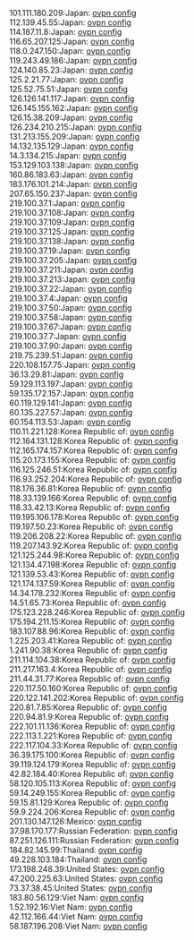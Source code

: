101.111.180.209:Japan: [ovpn config](vpn/101_111_180_209.ovpn)  
112.139.45.55:Japan: [ovpn config](vpn/112_139_45_55.ovpn)  
114.187.11.8:Japan: [ovpn config](vpn/114_187_11_8.ovpn)  
116.65.207.125:Japan: [ovpn config](vpn/116_65_207_125.ovpn)  
118.0.247.150:Japan: [ovpn config](vpn/118_0_247_150.ovpn)  
119.243.49.186:Japan: [ovpn config](vpn/119_243_49_186.ovpn)  
124.140.85.23:Japan: [ovpn config](vpn/124_140_85_23.ovpn)  
125.2.21.77:Japan: [ovpn config](vpn/125_2_21_77.ovpn)  
125.52.75.51:Japan: [ovpn config](vpn/125_52_75_51.ovpn)  
126.126.141.117:Japan: [ovpn config](vpn/126_126_141_117.ovpn)  
126.145.155.162:Japan: [ovpn config](vpn/126_145_155_162.ovpn)  
126.15.38.209:Japan: [ovpn config](vpn/126_15_38_209.ovpn)  
126.234.210.215:Japan: [ovpn config](vpn/126_234_210_215.ovpn)  
131.213.155.209:Japan: [ovpn config](vpn/131_213_155_209.ovpn)  
14.132.135.129:Japan: [ovpn config](vpn/14_132_135_129.ovpn)  
14.3.134.215:Japan: [ovpn config](vpn/14_3_134_215.ovpn)  
153.129.103.138:Japan: [ovpn config](vpn/153_129_103_138.ovpn)  
160.86.183.63:Japan: [ovpn config](vpn/160_86_183_63.ovpn)  
183.176.101.214:Japan: [ovpn config](vpn/183_176_101_214.ovpn)  
207.65.150.237:Japan: [ovpn config](vpn/207_65_150_237.ovpn)  
219.100.37.1:Japan: [ovpn config](vpn/219_100_37_1.ovpn)  
219.100.37.108:Japan: [ovpn config](vpn/219_100_37_108.ovpn)  
219.100.37.109:Japan: [ovpn config](vpn/219_100_37_109.ovpn)  
219.100.37.125:Japan: [ovpn config](vpn/219_100_37_125.ovpn)  
219.100.37.138:Japan: [ovpn config](vpn/219_100_37_138.ovpn)  
219.100.37.19:Japan: [ovpn config](vpn/219_100_37_19.ovpn)  
219.100.37.205:Japan: [ovpn config](vpn/219_100_37_205.ovpn)  
219.100.37.211:Japan: [ovpn config](vpn/219_100_37_211.ovpn)  
219.100.37.213:Japan: [ovpn config](vpn/219_100_37_213.ovpn)  
219.100.37.22:Japan: [ovpn config](vpn/219_100_37_22.ovpn)  
219.100.37.4:Japan: [ovpn config](vpn/219_100_37_4.ovpn)  
219.100.37.50:Japan: [ovpn config](vpn/219_100_37_50.ovpn)  
219.100.37.58:Japan: [ovpn config](vpn/219_100_37_58.ovpn)  
219.100.37.67:Japan: [ovpn config](vpn/219_100_37_67.ovpn)  
219.100.37.7:Japan: [ovpn config](vpn/219_100_37_7.ovpn)  
219.100.37.90:Japan: [ovpn config](vpn/219_100_37_90.ovpn)  
219.75.239.51:Japan: [ovpn config](vpn/219_75_239_51.ovpn)  
220.108.157.75:Japan: [ovpn config](vpn/220_108_157_75.ovpn)  
36.13.29.81:Japan: [ovpn config](vpn/36_13_29_81.ovpn)  
59.129.113.197:Japan: [ovpn config](vpn/59_129_113_197.ovpn)  
59.135.172.157:Japan: [ovpn config](vpn/59_135_172_157.ovpn)  
60.119.129.141:Japan: [ovpn config](vpn/60_119_129_141.ovpn)  
60.135.227.57:Japan: [ovpn config](vpn/60_135_227_57.ovpn)  
60.154.113.53:Japan: [ovpn config](vpn/60_154_113_53.ovpn)  
110.11.221.128:Korea Republic of: [ovpn config](vpn/110_11_221_128.ovpn)  
112.164.131.128:Korea Republic of: [ovpn config](vpn/112_164_131_128.ovpn)  
112.165.174.157:Korea Republic of: [ovpn config](vpn/112_165_174_157.ovpn)  
115.20.173.155:Korea Republic of: [ovpn config](vpn/115_20_173_155.ovpn)  
116.125.246.51:Korea Republic of: [ovpn config](vpn/116_125_246_51.ovpn)  
116.93.252.204:Korea Republic of: [ovpn config](vpn/116_93_252_204.ovpn)  
118.176.36.81:Korea Republic of: [ovpn config](vpn/118_176_36_81.ovpn)  
118.33.139.166:Korea Republic of: [ovpn config](vpn/118_33_139_166.ovpn)  
118.33.42.13:Korea Republic of: [ovpn config](vpn/118_33_42_13.ovpn)  
119.195.106.178:Korea Republic of: [ovpn config](vpn/119_195_106_178.ovpn)  
119.197.50.23:Korea Republic of: [ovpn config](vpn/119_197_50_23.ovpn)  
119.206.208.22:Korea Republic of: [ovpn config](vpn/119_206_208_22.ovpn)  
119.207.143.92:Korea Republic of: [ovpn config](vpn/119_207_143_92.ovpn)  
121.125.244.98:Korea Republic of: [ovpn config](vpn/121_125_244_98.ovpn)  
121.134.47.198:Korea Republic of: [ovpn config](vpn/121_134_47_198.ovpn)  
121.139.53.43:Korea Republic of: [ovpn config](vpn/121_139_53_43.ovpn)  
121.174.137.59:Korea Republic of: [ovpn config](vpn/121_174_137_59.ovpn)  
14.34.178.232:Korea Republic of: [ovpn config](vpn/14_34_178_232.ovpn)  
14.51.65.73:Korea Republic of: [ovpn config](vpn/14_51_65_73.ovpn)  
175.123.228.246:Korea Republic of: [ovpn config](vpn/175_123_228_246.ovpn)  
175.194.211.15:Korea Republic of: [ovpn config](vpn/175_194_211_15.ovpn)  
183.107.88.96:Korea Republic of: [ovpn config](vpn/183_107_88_96.ovpn)  
1.225.203.41:Korea Republic of: [ovpn config](vpn/1_225_203_41.ovpn)  
1.241.90.38:Korea Republic of: [ovpn config](vpn/1_241_90_38.ovpn)  
211.114.104.38:Korea Republic of: [ovpn config](vpn/211_114_104_38.ovpn)  
211.217.163.4:Korea Republic of: [ovpn config](vpn/211_217_163_4.ovpn)  
211.44.31.77:Korea Republic of: [ovpn config](vpn/211_44_31_77.ovpn)  
220.117.50.160:Korea Republic of: [ovpn config](vpn/220_117_50_160.ovpn)  
220.122.141.202:Korea Republic of: [ovpn config](vpn/220_122_141_202.ovpn)  
220.81.7.85:Korea Republic of: [ovpn config](vpn/220_81_7_85.ovpn)  
220.94.81.9:Korea Republic of: [ovpn config](vpn/220_94_81_9.ovpn)  
222.101.11.136:Korea Republic of: [ovpn config](vpn/222_101_11_136.ovpn)  
222.113.1.221:Korea Republic of: [ovpn config](vpn/222_113_1_221.ovpn)  
222.117.104.33:Korea Republic of: [ovpn config](vpn/222_117_104_33.ovpn)  
36.39.175.100:Korea Republic of: [ovpn config](vpn/36_39_175_100.ovpn)  
39.119.124.179:Korea Republic of: [ovpn config](vpn/39_119_124_179.ovpn)  
42.82.184.40:Korea Republic of: [ovpn config](vpn/42_82_184_40.ovpn)  
58.120.105.113:Korea Republic of: [ovpn config](vpn/58_120_105_113.ovpn)  
59.14.249.155:Korea Republic of: [ovpn config](vpn/59_14_249_155.ovpn)  
59.15.81.129:Korea Republic of: [ovpn config](vpn/59_15_81_129.ovpn)  
59.9.224.206:Korea Republic of: [ovpn config](vpn/59_9_224_206.ovpn)  
201.130.147.126:Mexico: [ovpn config](vpn/201_130_147_126.ovpn)  
37.98.170.177:Russian Federation: [ovpn config](vpn/37_98_170_177.ovpn)  
87.251.126.111:Russian Federation: [ovpn config](vpn/87_251_126_111.ovpn)  
184.82.145.99:Thailand: [ovpn config](vpn/184_82_145_99.ovpn)  
49.228.103.184:Thailand: [ovpn config](vpn/49_228_103_184.ovpn)  
173.198.248.39:United States: [ovpn config](vpn/173_198_248_39.ovpn)  
47.200.225.63:United States: [ovpn config](vpn/47_200_225_63.ovpn)  
73.37.38.45:United States: [ovpn config](vpn/73_37_38_45.ovpn)  
183.80.56.129:Viet Nam: [ovpn config](vpn/183_80_56_129.ovpn)  
1.52.192.16:Viet Nam: [ovpn config](vpn/1_52_192_16.ovpn)  
42.112.166.44:Viet Nam: [ovpn config](vpn/42_112_166_44.ovpn)  
58.187.196.208:Viet Nam: [ovpn config](vpn/58_187_196_208.ovpn)  
